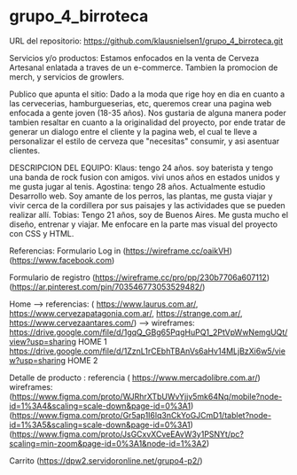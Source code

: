 # grupo_4_birroteca
URL del repositorio: https://github.com/klausnielsen1/grupo_4_birroteca.git


Servicios y/o productos:
Estamos enfocados en la venta de Cerveza Artesanal enlatada a traves de un e-commerce. Tambien la promocion de merch, y servicios de growlers. 

Publico que apunta el sitio:
Dado a la moda que rige hoy en dia en cuanto a las cervecerias, hamburgueserias, etc, queremos crear una pagina web enfocada a gente joven (18-35 años). Nos gustaria de alguna manera poder tambien resaltar en cuanto a la originalidad del proyecto, por ende tratar de generar un dialogo entre el cliente y la pagina web, el cual te lleve a personalizar el estilo de cerveza que "necesitas"  consumir, y asi asentuar clientes. 

DESCRIPCION DEL EQUIPO:
Klaus: tengo 24 años. soy baterista y tengo una banda de rock fusion con amigos. vivi unos años en estados unidos y me gusta jugar al tenis.
Agostina: tengo 28 años. Actualmente estudio Desarrollo web. Soy amante de los perros, las plantas, me gusta viajar y vivir cerca de la cordillera por sus paisajes y las actividades que se pueden realizar allí. 
Tobias: Tengo 21 años, soy de Buenos Aires. Me gusta mucho el diseño, entrenar y viajar. Me enfocare en la parte mas visual del proyecto con CSS y HTML.




Referencias:
Formulario Log in (https://wireframe.cc/oaikVH)(https://www.facebook.com)


Formulario de registro (https://wireframe.cc/pro/pp/230b7706a607112)(https://ar.pinterest.com/pin/703546773053529482/)


Home --> referencias: ( https://www.laurus.com.ar/, https://www.cervezapatagonia.com.ar/, https://strange.com.ar/, https://www.cervezaantares.com/)
--> wireframes: https://drive.google.com/file/d/1gqQ_GBg65PqgHuPQ1_2PtVpWwNemgUQt/view?usp=sharing HOME 1
https://drive.google.com/file/d/1ZznL1rCEbhTBAnVs6aHv14MLjBzXi6w5/view?usp=sharing HOME 2

Detalle de producto :  referencia ( https://www.mercadolibre.com.ar/)
wireframes:
(https://www.figma.com/proto/WJRhrXTbUWvYjjv5mk64Nq/mobile?node-id=1%3A4&scaling=scale-down&page-id=0%3A1)
(https://www.figma.com/proto/Gr5ap1I6lq3nCkYoGJCmD1/tablet?node-id=1%3A5&scaling=scale-down&page-id=0%3A1)
(https://www.figma.com/proto/JsGCxvXCveEAvW3y1PSNYt/pc?scaling=min-zoom&page-id=0%3A1&node-id=1%3A2)


Carrito (https://dpw2.servidoronline.net/grupo4-p2/)


